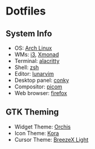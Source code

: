 # Dotfiles

## System Info
- OS: [Arch Linux](https://archlinux.org/)
- WMs: [i3](https://i3wm.org/), [Xmonad](https://xmonad.org/)
- Terminal: [alacritty](https://alacritty.org/)
- Shell: [zsh](https://www.zsh.org)
- Editor: [lunarvim](https://www.lunarvim.org/es/)
- Desktop panel: [conky](https://github.com/brndnmtthws/conky)
- Compositor: [picom](https://github.com/yshui/picom)
- Web browser: [firefox](https://www.mozilla.org/es-ES/firefox/new/)

## GTK Theming 
- Widget Theme: [Orchis](https://www.gnome-look.org/p/1357889)
- Icon Theme: [Kora](https://www.gnome-look.org/p/1256209)
- Cursor Theme: [BreezeX Light](https://github.com/ful1e5/BreezeX_Cursor/releases/)
